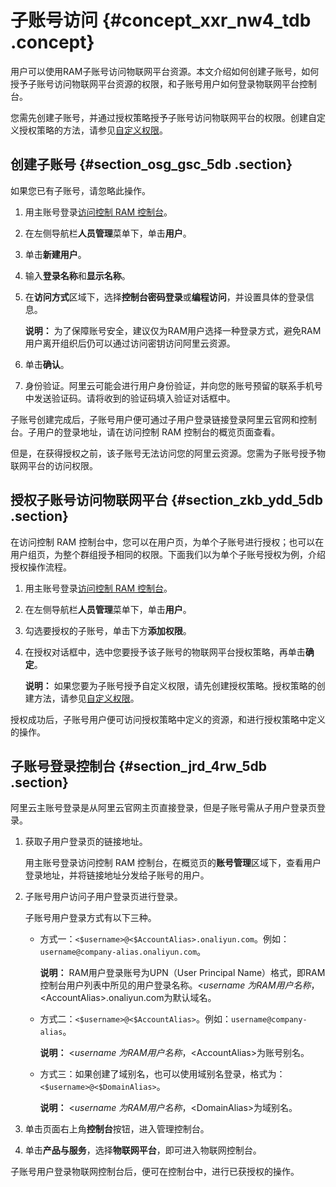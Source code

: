 # 子账号访问 {#concept_xxr_nw4_tdb .concept}

用户可以使用RAM子账号访问物联网平台资源。本文介绍如何创建子账号，如何授予子账号访问物联网平台资源的权限，和子账号用户如何登录物联网平台控制台。

您需先创建子账号，并通过授权策略授予子账号访问物联网平台的权限。创建自定义授权策略的方法，请参见[自定义权限](intl.zh-CN/用户指南/账号与登录/RAM授权管理/自定义权限.md#)。

## 创建子账号 {#section_osg_gsc_5db .section}

如果您已有子账号，请忽略此操作。

1.  用主账号登录[访问控制 RAM 控制台](https://ram.console.aliyun.com/)。
2.  在左侧导航栏**人员管理**菜单下，单击**用户**。
3.  单击**新建用户**。
4.  输入**登录名称**和**显示名称**。
5.  在**访问方式**区域下，选择**控制台密码登录**或**编程访问**，并设置具体的登录信息。

    **说明：** 为了保障账号安全，建议仅为RAM用户选择一种登录方式，避免RAM用户离开组织后仍可以通过访问密钥访问阿里云资源。

6.  单击**确认**。
7.  身份验证。阿里云可能会进行用户身份验证，并向您的账号预留的联系手机号中发送验证码。请将收到的验证码填入验证对话框中。

子账号创建完成后，子账号用户便可通过子用户登录链接登录阿里云官网和控制台。子用户的登录地址，请在访问控制 RAM 控制台的概览页面查看。

但是，在获得授权之前，该子账号无法访问您的阿里云资源。您需为子账号授予物联网平台的访问权限。

## 授权子账号访问物联网平台 {#section_zkb_ydd_5db .section}

在访问控制 RAM 控制台中，您可以在用户页，为单个子账号进行授权；也可以在用户组页，为整个群组授予相同的权限。下面我们以为单个子账号授权为例，介绍授权操作流程。

1.  用主账号登录[访问控制 RAM 控制台](https://ram.console.aliyun.com/)。
2.  在左侧导航栏**人员管理**菜单下，单击**用户**。
3.  勾选要授权的子账号，单击下方**添加权限**。
4.  在授权对话框中，选中您要授予该子账号的物联网平台授权策略，再单击**确定**。

    **说明：** 如果您要为子账号授予自定义权限，请先创建授权策略。授权策略的创建方法，请参见[自定义权限](intl.zh-CN/用户指南/账号与登录/RAM授权管理/自定义权限.md#)。


授权成功后，子账号用户便可访问授权策略中定义的资源，和进行授权策略中定义的操作。

## 子账号登录控制台 {#section_jrd_4rw_5db .section}

阿里云主账号登录是从阿里云官网主页直接登录，但是子账号需从子用户登录页登录。

1.  获取子用户登录页的链接地址。

    用主账号登录访问控制 RAM 控制台，在概览页的**账号管理**区域下，查看用户登录地址，并将链接地址分发给子账号的用户。

2.  子账号用户访问子用户登录页进行登录。

    子账号用户登录方式有以下三种。

    -   方式一：`<$username>@<$AccountAlias>.onaliyun.com`。例如：`username@company-alias.onaliyun.com`。

        **说明：** RAM用户登录账号为UPN（User Principal Name）格式，即RAM控制台用户列表中所见的用户登录名称。<$username\>为RAM用户名称，<$AccountAlias\>.onaliyun.com为默认域名。

    -   方式二：`<$username>@<$AccountAlias>`。例如：`username@company-alias`。

        **说明：** <$username\>为RAM用户名称，<$AccountAlias\>为账号别名。

    -   方式三：如果创建了域别名，也可以使用域别名登录，格式为：`<$username>@<$DomainAlias>`。

        **说明：** <$username\>为RAM用户名称，<$DomainAlias\>为域别名。

3.  单击页面右上角**控制台**按钮，进入管理控制台。
4.  单击**产品与服务**，选择**物联网平台**，即可进入物联网控制台。

子账号用户登录物联网控制台后，便可在控制台中，进行已获授权的操作。

